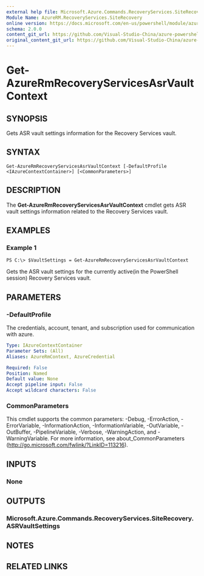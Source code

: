 ```yaml
---
external help file: Microsoft.Azure.Commands.RecoveryServices.SiteRecovery.dll-Help.xml
Module Name: AzureRM.RecoveryServices.SiteRecovery
online version: https://docs.microsoft.com/en-us/powershell/module/azurerm.recoveryservices.siterecovery/get-azurermrecoveryservicesasrvaultcontext
schema: 2.0.0
content_git_url: https://github.com/Visual-Studio-China/azure-powershell/blob/preview/src/ResourceManager/RecoveryServices.SiteRecovery/Commands.RecoveryServices.SiteRecovery/help/Get-AzureRmRecoveryServicesAsrVaultContext.md
original_content_git_url: https://github.com/Visual-Studio-China/azure-powershell/blob/preview/src/ResourceManager/RecoveryServices.SiteRecovery/Commands.RecoveryServices.SiteRecovery/help/Get-AzureRmRecoveryServicesAsrVaultContext.md
---
```


# Get-AzureRmRecoveryServicesAsrVaultContext

## SYNOPSIS
Gets ASR vault settings information for the Recovery Services vault.

## SYNTAX

```
Get-AzureRmRecoveryServicesAsrVaultContext [-DefaultProfile <IAzureContextContainer>] [<CommonParameters>]
```

## DESCRIPTION
The **Get-AzureRmRecoveryServicesAsrVaultContext** cmdlet gets ASR vault settings information related to the Recovery Services vault.

## EXAMPLES

### Example 1
```
PS C:\> $VaultSettings = Get-AzureRmRecoveryServicesAsrVaultContext
```

Gets the ASR vault settings for the currently active(in the PowerShell session) Recovery Services vault.

## PARAMETERS

### -DefaultProfile
The credentials, account, tenant, and subscription used for communication with azure.

```yaml
Type: IAzureContextContainer
Parameter Sets: (All)
Aliases: AzureRmContext, AzureCredential

Required: False
Position: Named
Default value: None
Accept pipeline input: False
Accept wildcard characters: False
```

### CommonParameters
This cmdlet supports the common parameters: -Debug, -ErrorAction, -ErrorVariable, -InformationAction, -InformationVariable, -OutVariable, -OutBuffer, -PipelineVariable, -Verbose, -WarningAction, and -WarningVariable. For more information, see about_CommonParameters (http://go.microsoft.com/fwlink/?LinkID=113216).

## INPUTS

### None

## OUTPUTS

### Microsoft.Azure.Commands.RecoveryServices.SiteRecovery.ASRVaultSettings

## NOTES

## RELATED LINKS

